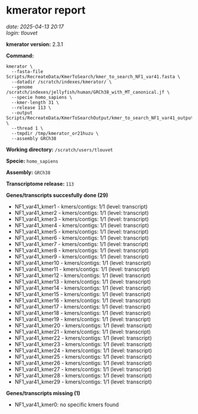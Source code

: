 # kmerator report
*date: 2025-04-13 20:17*  
*login: tlouvet*

**kmerator version:** 2.3.1

**Command:**

```
kmerator \
  --fasta-file Scripts/RecreateData/KmerToSearch/kmer_to_search_NF1_var41.fasta \
  --datadir /scratch/indexes/kmerator/ \
  --genome /scratch/indexes/jellyfish/human/GRCh38_with_MT_canonical.jf \
  --specie homo_sapiens \
  --kmer-length 31 \
  --release 113 \
  --output Scripts/RecreateData/KmerToSearchOutput/kmer_to_search_NF1_var41_output \
  --thread 1 \
  --tmpdir /tmp/kmerator_or21huzu \
  --assembly GRCh38
```

**Working directory:** `/scratch/users/tlouvet`

**Specie:** `homo_sapiens`

**Assembly:** `GRCh38`

**Transcriptome release:** `113`

**Genes/transcripts succesfully done (29)**

- NF1_var41_kmer1 - kmers/contigs: 1/1 (level: transcript)
- NF1_var41_kmer2 - kmers/contigs: 1/1 (level: transcript)
- NF1_var41_kmer3 - kmers/contigs: 1/1 (level: transcript)
- NF1_var41_kmer4 - kmers/contigs: 1/1 (level: transcript)
- NF1_var41_kmer5 - kmers/contigs: 1/1 (level: transcript)
- NF1_var41_kmer6 - kmers/contigs: 1/1 (level: transcript)
- NF1_var41_kmer7 - kmers/contigs: 1/1 (level: transcript)
- NF1_var41_kmer8 - kmers/contigs: 1/1 (level: transcript)
- NF1_var41_kmer9 - kmers/contigs: 1/1 (level: transcript)
- NF1_var41_kmer10 - kmers/contigs: 1/1 (level: transcript)
- NF1_var41_kmer11 - kmers/contigs: 1/1 (level: transcript)
- NF1_var41_kmer12 - kmers/contigs: 1/1 (level: transcript)
- NF1_var41_kmer13 - kmers/contigs: 1/1 (level: transcript)
- NF1_var41_kmer14 - kmers/contigs: 1/1 (level: transcript)
- NF1_var41_kmer15 - kmers/contigs: 1/1 (level: transcript)
- NF1_var41_kmer16 - kmers/contigs: 1/1 (level: transcript)
- NF1_var41_kmer17 - kmers/contigs: 1/1 (level: transcript)
- NF1_var41_kmer18 - kmers/contigs: 1/1 (level: transcript)
- NF1_var41_kmer19 - kmers/contigs: 1/1 (level: transcript)
- NF1_var41_kmer20 - kmers/contigs: 1/1 (level: transcript)
- NF1_var41_kmer21 - kmers/contigs: 1/1 (level: transcript)
- NF1_var41_kmer22 - kmers/contigs: 1/1 (level: transcript)
- NF1_var41_kmer23 - kmers/contigs: 1/1 (level: transcript)
- NF1_var41_kmer24 - kmers/contigs: 1/1 (level: transcript)
- NF1_var41_kmer25 - kmers/contigs: 1/1 (level: transcript)
- NF1_var41_kmer26 - kmers/contigs: 1/1 (level: transcript)
- NF1_var41_kmer27 - kmers/contigs: 1/1 (level: transcript)
- NF1_var41_kmer28 - kmers/contigs: 1/1 (level: transcript)
- NF1_var41_kmer29 - kmers/contigs: 1/1 (level: transcript)


**Genes/transcripts missing (1)**

- NF1_var41_kmer0: no specific kmers found
